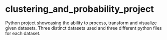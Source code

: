 # clustering_and_probability_project
Python project showcasing the ability to process, transform and visualize given datasets. Three distinct datasets used and three different python files for each dataset.
